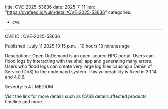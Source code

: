  
title: CVE-2025-53636
date: 2025-7-11
lien: "https://cvefeed.io/vuln/detail/CVE-2025-53636"
categories:
  - cve
---

CVE ID : CVE-2025-53636

Published :  July 11
2025
10:15 p.m. | 10 hours
13 minutes ago

Description : Open OnDemand is an open-source HPC portal. Users can flood logs by interacting with the shell app and generating many errors. Users who flood logs can create very large log files causing a Denial of Service (DoS) to the ondemand system. This vulnerability is fixed in 3.1.14 and 4.0.6.

Severity: 5.4 | MEDIUM

Visit the link for more details
such as CVSS details
affected products
timeline
and more...
